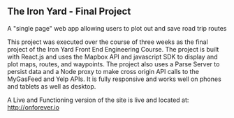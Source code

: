 ## The Iron Yard - Final Project
A "single page" web app allowing users to plot out and save road trip routes

This project was executed over the course of three weeks as the final project of
 the Iron Yard Front End Engineering Course. The project is built with React.js
 and uses the Mapbox API and javascript SDK to display and plot maps, routes,
 and waypoints. The project also uses a Parse Server to persist data and a Node
 proxy to make cross origin API calls to the MyGasFeed and Yelp APIs. It is fully
 responsive and works well on phones and tablets as well as desktop.

A Live and Functioning version of the site is live and located at:
http://onforever.io
